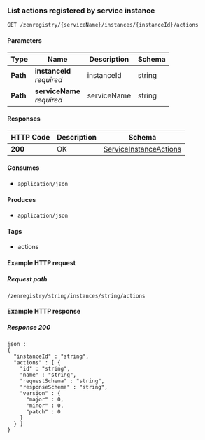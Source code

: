 
<a name="getserviceinstanceactionsusingget"></a>
### List actions registered by service instance
```
GET /zenregistry/{serviceName}/instances/{instanceId}/actions
```


#### Parameters

|Type|Name|Description|Schema|
|---|---|---|---|
|**Path**|**instanceId**  <br>*required*|instanceId|string|
|**Path**|**serviceName**  <br>*required*|serviceName|string|


#### Responses

|HTTP Code|Description|Schema|
|---|---|---|
|**200**|OK|[ServiceInstanceActions](../definitions/ServiceInstanceActions.md#serviceinstanceactions)|


#### Consumes

* `application/json`


#### Produces

* `application/json`


#### Tags

* actions


#### Example HTTP request

##### Request path
```
/zenregistry/string/instances/string/actions
```


#### Example HTTP response

##### Response 200
```
json :
{
  "instanceId" : "string",
  "actions" : [ {
    "id" : "string",
    "name" : "string",
    "requestSchema" : "string",
    "responseSchema" : "string",
    "version" : {
      "major" : 0,
      "minor" : 0,
      "patch" : 0
    }
  } ]
}
```



